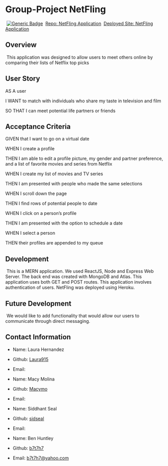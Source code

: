 # Group-Project NetFling
​
[![Generic Badge](https://img.shields.io/badge/VERSION-1.1.0-BLUE.svg)](https://shields.io/)
​
[Repo: NetFling Application](https://github.com/sidseal/project3/)
​
[Deployed Site: NetFling Application]()
​
## Overview
​
This application was designed to allow users to meet others online by comparing their lists of Netflix top picks
​
## User Story

​AS A user

​I WANT to match with individuals who share my taste in television and film

​SO THAT I can meet potential life partners or friends

## Acceptance Criteria

​GIVEN that I want to go on a virtual date

​WHEN I create a profile

​THEN I am able to edit a profile picture, my gender and partner preference, and a list of favorite movies and series from Netflix

​WHEN I create my list of movies and TV series 

​THEN I am presented with people who made the same selections 

​WHEN I scroll down the page

​THEN I find rows of potential people to date

​WHEN I click on a person’s profile

​THEN I am presented with the option to schedule a date

​WHEN I select a person

​THEN their profiles are appended to my queue 

## Development
​
This is a MERN application. We used ReactJS, Node and Express Web Server. The back end was created with MongoDB and Atlas. This application uses both GET and POST routes. This application involves authentication of users. NetFling was deployed using Heroku.
​
## Future Development
​
We would like to add functionality that would allow our users to communicate through direct messaging.
​
## Contact Information

* Name: Laura Hernandez
* Github: [Laura915](https://github.com/Laura915)
* Email: 

* Name: Macy Molina
* Github: [Macymo](https://github.com/Macymo)
* Email: 

* Name: Siddhant Seal
* Github: [sidseal](https://github.com/sidseal)
* Email: 

* Name: Ben Huntley
* Github: [b7t7h7](https://github.com/b7t7h7)
* Email: b7t7h7@yahoo.com
